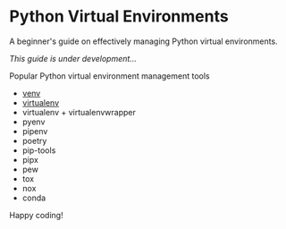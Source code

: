 # Python Virtual Environments

A beginner's guide on effectively managing Python virtual environments.

*This guide is under development...*

Popular Python virtual environment management tools
* [venv](venv/README.md)
* [virtualenv](virtualenv/README.md)
* virtualenv + virtualenvwrapper
* pyenv
* pipenv
* poetry
* pip-tools
* pipx
* pew
* tox
* nox
* conda

Happy coding!
